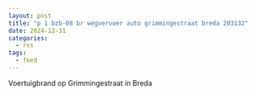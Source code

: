 ```yaml
---
layout: post
title: "p 1 bzb-08 br wegvervoer auto grimmingestraat breda 203132"
date: 2024-12-31
categories: 
  - rss
tags: 
  - feed
---
```


Voertuigbrand op Grimmingestraat in Breda
